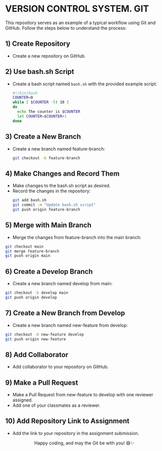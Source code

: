 # VERSION CONTROL SYSTEM. GIT

This repository serves as an example of a typical workflow using Git and GitHub. Follow the steps below to understand the process:

## 1) Create Repository
- Create a new repository on GitHub.

## 2) Use bash.sh Script
- Create a bash script named `bash.sh` with the provided example script:
  ```bash
  #!/bin/bash
  COUNTER=0
  while [ $COUNTER -lt 10 ]
  do
    echo The counter is $COUNTER
    let COUNTER=$COUNTER+1
  done
  ```

## 3) Create a New Branch
- Create a new branch named feature-branch:
  ```bash
  git checkout -b feature-branch
  ```

## 4) Make Changes and Record Them
- Make changes to the bash.sh script as desired.
- Record the changes in the repository:
  ```bash
  git add bash.sh
  git commit -m "Update bash.sh script"
  git push origin feature-branch
  ```
## 5) Merge with Main Branch
- Merge the changes from feature-branch into the main branch:
```bash
git checkout main
git merge feature-branch
git push origin main
```

## 6) Create a Develop Branch
- Create a new branch named develop from main:
```bash
git checkout -b develop main
git push origin develop
```

## 7) Create a New Branch from Develop
- Create a new branch named new-feature from develop:
```bash
git checkout -b new-feature develop
git push origin new-feature
```

## 8) Add Collaborator
- Add collaborator to your repository on GitHub.

## 9) Make a Pull Request
- Make a Pull Request from new-feature to develop with one reviewer assigned.
- Add one of your classmates as a reviewer.

## 10) Add Repository Link to Assignment
- Add the link to your repository in the assignment submission.
  
<p align="center">Happy coding, and may the Git be with you! 😄✨</p>
